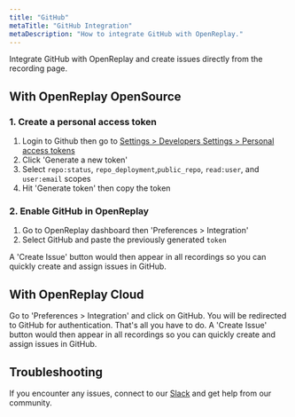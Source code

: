 ```yaml
---
title: "GitHub"
metaTitle: "GitHub Integration"
metaDescription: "How to integrate GitHub with OpenReplay."
---
```


Integrate GitHub with OpenReplay and create issues directly from the recording page.

## With OpenReplay OpenSource

### 1. Create a personal access token

1. Login to Github then go to [Settings > Developers Settings > Personal access tokens](https://github.com/settings/tokens)
2. Click 'Generate a new token'
3. Select `repo:status`, `repo_deployment`,`public_repo`, `read:user`, and `user:email` scopes
4. Hit 'Generate token' then copy the token

### 2. Enable GitHub in OpenReplay

1. Go to OpenReplay dashboard then 'Preferences > Integration'
2. Select GitHub and paste the previously generated `token`

A 'Create Issue' button would then appear in all recordings so you can quickly create and assign issues in GitHub.

## With OpenReplay Cloud

Go to 'Preferences > Integration' and click on GitHub. You will be redirected to GitHub for authentication. That's all you have to do. A 'Create Issue' button would then appear in all recordings so you can quickly create and assign issues in GitHub.

## Troubleshooting

If you encounter any issues, connect to our [Slack](https://slack.openreplay.com) and get help from our community.
